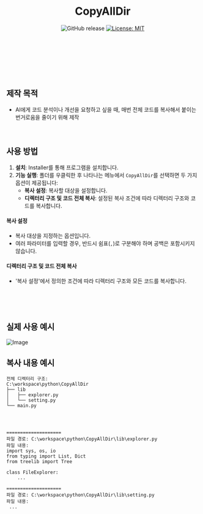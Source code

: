 <div align="center">
	<h1>CopyAllDir</h1>
  <img src="https://img.shields.io/github/v/release/penguinhing/CopyAllDir?color=4CAF50" alt="GitHub release">
  <a href="https://opensource.org/licenses/MIT">
    <img src="https://img.shields.io/badge/License-MIT-yellow.svg" alt="License: MIT">
  </a>
</div>

<br/><br/><br/><br/><br/><br/>
## 제작 목적
- AI에게 코드 분석이나 개선을 요청하고 싶을 때, 매번 전체 코드를 복사해서 붙이는 번거로움을 줄이기 위해 제작
<br/><br/><br/>

## 사용 방법
1. **설치**: Installer를 통해 프로그램을 설치합니다.
2. **기능 실행**: 폴더를 우클릭한 후 나타나는 메뉴에서 `CopyAllDir`를 선택하면 두 가지 옵션이 제공됩니다:
   - **복사 설정**: 복사할 대상을 설정합니다.
   - **디렉터리 구조 및 코드 전체 복사**: 설정된 복사 조건에 따라 디렉터리 구조와 코드를 복사합니다.


#### 복사 설정
- 복사 대상을 지정하는 옵션입니다.
- 여러 파라미터를 입력할 경우, 반드시 쉼표(`,`)로 구분해야 하며 공백은 포함시키지 않습니다.


#### 디렉터리 구조 및 코드 전체 복사
- '복사 설정'에서 정의한 조건에 따라 디렉터리 구조와 모든 코드를 복사합니다.

<br/><br/><br/>

## 실제 사용 예시
![Image](https://github.com/user-attachments/assets/b4c162e0-22ba-4241-aefb-5eff4f4ba0c7)


## 복사 내용 예시
```
전체 디렉터리 구조:
C:\workspace\python\CopyAllDir
├── lib
│   ├── explorer.py
│   └── setting.py
└── main.py




====================
파일 경로: C:\workspace\python\CopyAllDir\lib\explorer.py
파일 내용:
import sys, os, io
from typing import List, Dict
from treelib import Tree

class FileExplorer:
    ...
	
====================
파일 경로: C:\workspace\python\CopyAllDir\lib\setting.py
파일 내용:
 ...
```

